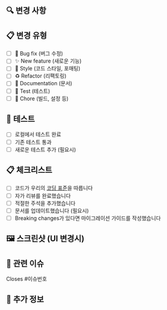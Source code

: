 ## 🔍 변경 사항
<!-- 이 PR에서 무엇을 변경했는지 간단히 설명해주세요 -->

## 📋 변경 유형
<!-- 해당하는 항목에 x를 표시해주세요 -->
- [ ] 🐛 Bug fix (버그 수정)
- [ ] ✨ New feature (새로운 기능)
- [ ] 💄 Style (코드 스타일, 포매팅)
- [ ] ♻️ Refactor (리팩토링)
- [ ] 📝 Documentation (문서)
- [ ] 🧪 Test (테스트)
- [ ] 🔧 Chore (빌드, 설정 등)

## 🧪 테스트
<!-- 어떻게 테스트했는지 설명해주세요 -->
- [ ] 로컬에서 테스트 완료
- [ ] 기존 테스트 통과
- [ ] 새로운 테스트 추가 (필요시)

## 📋 체크리스트
- [ ] 코드가 우리의 [코딩 표준](https://github.com/organization/.github/blob/main/docs/development/coding-standards.md)을 따릅니다
- [ ] 자가 리뷰를 완료했습니다
- [ ] 적절한 주석을 추가했습니다
- [ ] 문서를 업데이트했습니다 (필요시)
- [ ] Breaking changes가 있다면 마이그레이션 가이드를 작성했습니다

## 🖼️ 스크린샷 (UI 변경시)
<!-- Before/After 스크린샷을 첨부해주세요 -->

## 🔗 관련 이슈
<!-- 관련 이슈가 있다면 링크해주세요 -->
Closes #이슈번호

## 📝 추가 정보
<!-- 리뷰어가 알아야 할 추가 정보가 있다면 적어주세요 -->
